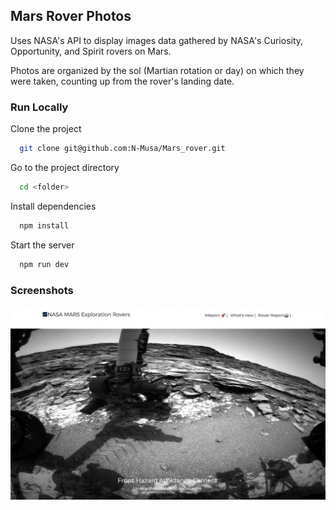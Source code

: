 ## Mars Rover Photos
Uses NASA's API to display images data gathered by NASA's Curiosity, Opportunity, and Spirit rovers on Mars.

Photos are organized by the sol (Martian rotation or day) on which they were taken, counting up from the rover's landing date. 


### Run Locally

Clone the project

```bash
  git clone git@github.com:N-Musa/Mars_rover.git
```

Go to the project directory

```bash
  cd <folder>
```

Install dependencies

```bash
  npm install
```

Start the server

```bash
  npm run dev
```
### Screenshots

![App Screenshot](src/assets/screenshot.png)


